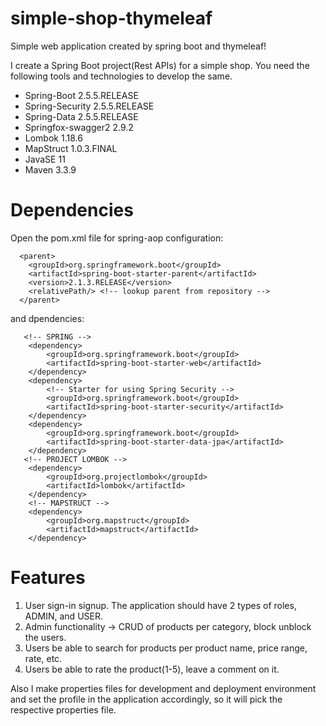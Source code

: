 # simple-shop-thymeleaf
Simple web application created by spring boot and thymeleaf!

I create a Spring Boot project(Rest APIs) for a simple shop. You need the following tools and technologies to develop the same.
- Spring-Boot 2.5.5.RELEASE
- Spring-Security 2.5.5.RELEASE
- Spring-Data 2.5.5.RELEASE
- Springfox-swagger2 2.9.2
- Lombok 1.18.6
- MapStruct 1.0.3.FINAL
- JavaSE 11
- Maven 3.3.9

# Dependencies
Open the pom.xml file for spring-aop configuration:

      <parent>
        <groupId>org.springframework.boot</groupId>
        <artifactId>spring-boot-starter-parent</artifactId>
        <version>2.1.3.RELEASE</version>
        <relativePath/> <!-- lookup parent from repository -->
      </parent>
      
and dpendencies:

       <!-- SPRING -->
        <dependency>
            <groupId>org.springframework.boot</groupId>
            <artifactId>spring-boot-starter-web</artifactId>
        </dependency>
        <dependency>
            <!-- Starter for using Spring Security -->
            <groupId>org.springframework.boot</groupId>
            <artifactId>spring-boot-starter-security</artifactId>
        </dependency>
        <dependency>
            <groupId>org.springframework.boot</groupId>
            <artifactId>spring-boot-starter-data-jpa</artifactId>
        </dependency>
       <!-- PROJECT LOMBOK -->
        <dependency>
            <groupId>org.projectlombok</groupId>
            <artifactId>lombok</artifactId>
        </dependency>
        <!-- MAPSTRUCT -->
        <dependency>
            <groupId>org.mapstruct</groupId>
            <artifactId>mapstruct</artifactId>
        </dependency>


# Features

1. User sign-in signup. The application should have 2 types of roles, ADMIN, and USER.
2. Admin functionality -> CRUD of products per category, block unblock the users.
3. Users be able to search for products per product name, price range, rate, etc.
4. Users be able to rate the product(1-5), leave a comment on it.


Also I make properties files for development and deployment environment and set the profile in the application accordingly, so it will pick the respective properties file.


